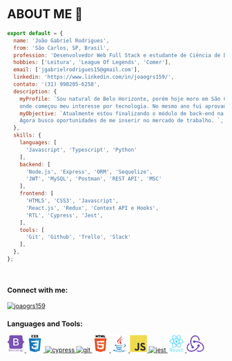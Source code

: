 # ABOUT ME 👋

```javascript
export default = {
  name: 'João Gabriel Rodrigues',
  from: 'São Carlos, SP, Brasil',
  profession: 'Desenvolvedor Web Full Stack e estudante de Ciência de Dados',
  hobbies: ['Leitura', 'League Of Legends', 'Comer'],
  email: ['jgabrielrodrigues15@gmail.com'],
  linkedin: 'https://www.linkedin.com/in/joaogrs159/',
  contato: '(31) 998205-6258',
  description: {
    myProfile: `Sou natural de Belo Horizonte, porém hoje moro em São Carlos, SP. Em 2021 fui aprovado em Estatistíca e Ciência de Dados na USP,
    onde começou meu interesse por tecnologia. No mesmo ano fui aprovado para participar da Turma XP. Uma turma no curso de desenvolvimento fullstack da Trybe patrocinada pela XP Inc. `,
    myObjective: `Atualmente estou finalizando o módulo de back-end na Trybe, após já ter passado pelos blocos de conceitos do desenvolvimento web e Front-end.
    Agora busco oportunidades de me inserir no mercado de trabalho. `,
  },
  skills: {
    languages: [
      'Javascript', 'Typescript', 'Python'
    ],
    backend: [
      'Node.js', 'Express', 'ORM', 'Sequelize',
      'JWT', 'MySQL', 'Postman', 'REST API', 'MSC'
    ],
    frontend: [
      'HTML5', 'CSS3', 'Javascript',
      'React.js', 'Redux', 'Context API e Hooks',
      'RTL', 'Cypress', 'Jest',
    ],
    tools: [
      'Git', 'Github', 'Trello', 'Slack'
    ],
  },
};
```

<br/>

<h3 align="left">Connect with me:</h3>
<p align="left">
<a href="https://linkedin.com/in/joaogrs159" target="blank"><img align="center" src="https://raw.githubusercontent.com/rahuldkjain/github-profile-readme-generator/master/src/images/icons/Social/linked-in-alt.svg" alt="joaogrs159" height="30" width="40" /></a>
</p>

<h3 align="left">Languages and Tools:</h3>
<p align="left"> <a href="https://getbootstrap.com" target="_blank" rel="noreferrer"> <img src="https://raw.githubusercontent.com/devicons/devicon/master/icons/bootstrap/bootstrap-plain-wordmark.svg" alt="bootstrap" width="40" height="40"/> </a> <a href="https://www.w3schools.com/css/" target="_blank" rel="noreferrer"> <img src="https://raw.githubusercontent.com/devicons/devicon/master/icons/css3/css3-original-wordmark.svg" alt="css3" width="40" height="40"/> </a> <a href="https://www.cypress.io" target="_blank" rel="noreferrer"> <img src="https://raw.githubusercontent.com/simple-icons/simple-icons/6e46ec1fc23b60c8fd0d2f2ff46db82e16dbd75f/icons/cypress.svg" alt="cypress" width="40" height="40"/> </a> <a href="https://git-scm.com/" target="_blank" rel="noreferrer"> <img src="https://www.vectorlogo.zone/logos/git-scm/git-scm-icon.svg" alt="git" width="40" height="40"/> </a> <a href="https://www.w3.org/html/" target="_blank" rel="noreferrer"> <img src="https://raw.githubusercontent.com/devicons/devicon/master/icons/html5/html5-original-wordmark.svg" alt="html5" width="40" height="40"/> </a> <a href="https://www.java.com" target="_blank" rel="noreferrer"> <img src="https://raw.githubusercontent.com/devicons/devicon/master/icons/java/java-original.svg" alt="java" width="40" height="40"/> </a> <a href="https://developer.mozilla.org/en-US/docs/Web/JavaScript" target="_blank" rel="noreferrer"> <img src="https://raw.githubusercontent.com/devicons/devicon/master/icons/javascript/javascript-original.svg" alt="javascript" width="40" height="40"/> </a> <a href="https://jestjs.io" target="_blank" rel="noreferrer"> <img src="https://www.vectorlogo.zone/logos/jestjsio/jestjsio-icon.svg" alt="jest" width="40" height="40"/> </a> <a href="https://reactjs.org/" target="_blank" rel="noreferrer"> <img src="https://raw.githubusercontent.com/devicons/devicon/master/icons/react/react-original-wordmark.svg" alt="react" width="40" height="40"/> </a> <a href="https://redux.js.org" target="_blank" rel="noreferrer"> <img src="https://raw.githubusercontent.com/devicons/devicon/master/icons/redux/redux-original.svg" alt="redux" width="40" height="40"/> </a> </p>
